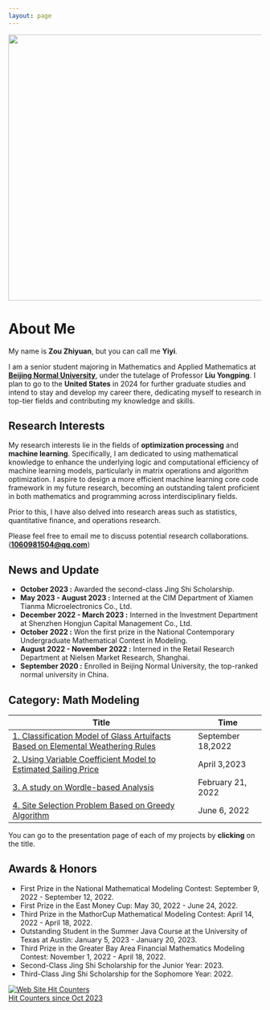 ```yaml
---
layout: page
---
```



<img src="./zhiyuan.jpg" class="floatpic" width="806" height="530">

# About Me

My name is **Zou Zhiyuan**, but you can call me **Yiyi**. 

I am a senior student majoring in Mathematics and Applied Mathematics at [**Beijing Normal University**](https://www.bnu.edu.cn/), under the tutelage of Professor **Liu Yongping**. I plan to go to the **United States** in 2024 for further graduate studies and intend to stay and develop my career there, dedicating myself to research in top-tier fields and contributing my knowledge and skills.

## Research Interests

My research interests lie in the fields of **optimization processing** and **machine learning**. Specifically, I am dedicated to using mathematical knowledge to enhance the underlying logic and computational efficiency of machine learning models, particularly in matrix operations and algorithm optimization. I aspire to design a more efficient machine learning core code framework in my future research, becoming an outstanding talent proficient in both mathematics and programming across interdisciplinary fields. 

Prior to this, I have also delved into research areas such as statistics, quantitative finance, and operations research.

Please feel free to email me to discuss potential research collaborations.(**1060981504@qq.com**)

## News and Update

- **October 2023 :** Awarded the second-class Jing Shi Scholarship.
- **May 2023 - August 2023 :** Interned at the CIM Department of Xiamen Tianma Microelectronics Co., Ltd.
- **December 2022 - March 2023 :** Interned in the Investment Department at Shenzhen Hongjun Capital Management Co., Ltd.
- **October 2022 :** Won the first prize in the National Contemporary Undergraduate Mathematical Contest in Modeling.
- **August 2022 - November 2022 :** Interned in the Retail Research Department at Nielsen Market Research, Shanghai.
- **September 2020 :** Enrolled in Beijing Normal University, the top-ranked normal university in China.

## Category: Math Modeling

| Title | Time |
|---------|---------|
| [<u>1. Classification Model of Glass Artuifacts Based on Elemental Weathering Rules</u>](https://yiyiyuan0225.github.io/blogs/m1/) | September 18,2022 |
| [<u>2. Using Variable Coefficient Model to Estimated Sailing Price</u>](https://yiyiyuan0225.github.io/blogs/m2/) | April 3,2023 |
| [<u>3. A study on Wordle-based Analysis</u>](https://yiyiyuan0225.github.io/blogs/m3/) | February 21, 2022 |
| [<u>4. Site Selection Problem Based on Greedy Algorithm</u>](https://yiyiyuan0225.github.io/blogs/m4/) | June 6, 2022 |

You can go to the presentation page of each of my projects by **clicking** on the title.

## Awards & Honors

- First Prize in the National Mathematical Modeling Contest: September 9, 2022 - September 12, 2022.
- First Prize in the East Money Cup: May 30, 2022 - June 24, 2022.
- Third Prize in the MathorCup Mathematical Modeling Contest: April 14, 2022 - April 18, 2022.
- Outstanding Student in the Summer Java Course at the University of Texas at Austin: January 5, 2023 - January 20, 2023.
- Third Prize in the Greater Bay Area Financial Mathematics Modeling Contest: November 1, 2022 - April 18, 2022.
- Second-Class Jing Shi Scholarship for the Junior Year: 2023.
- Third-Class Jing Shi Scholarship for the Sophomore Year: 2022.

<a href="https://www.easycounter.com/">
<img src="https://www.easycounter.com/counter.php?sony0328"
border="0" alt="Web Site Hit Counters"></a>
<br><a href="https://www.easycounter.com/">Hit Counters  since Oct 2023</a>


